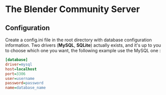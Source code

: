 # The Blender Community Server

## Configuration

Create a config.ini file in the root directory with database configuration information. Two drivers (**MySQL**, **SQLite**) actually exists, and it's up to you to choose which one you want, the following example use the MySQL one :

```ini
[database]
driver=mysql
host=localhost
port=3306
user=username
password=password
name=database_name
```
